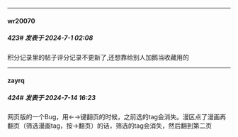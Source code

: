 ﻿
*****

####  wr20070  
##### 423#       发表于 2024-7-1 02:08

积分记录里的帖子评分记录不更新了,还想靠给别人加鹅当收藏用的

*****

####  zayrq  
##### 424#       发表于 2024-7-14 16:23

网页版的一个Bug，用←→键翻页的时候，之前选的tag会消失。漫区点了漫画再翻页（筛选漫画tag，按→翻页）的话，筛选的tag会消失，然后翻到第二页


